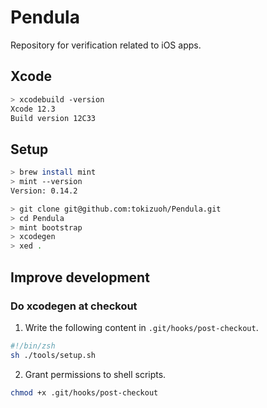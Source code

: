 # Pendula
Repository for verification related to iOS apps.
  
## Xcode
  
```bash
> xcodebuild -version
Xcode 12.3
Build version 12C33
```
  
## Setup
  
```bash
> brew install mint
> mint --version
Version: 0.14.2
```
  
```bash
> git clone git@github.com:tokizuoh/Pendula.git
> cd Pendula
> mint bootstrap  
> xcodegen
> xed .
```
  
## Improve development
  
### Do xcodegen at checkout
  
1. Write the following content in `.git/hooks/post-checkout`.  
  
```bash
#!/bin/zsh
sh ./tools/setup.sh
```
  
2. Grant permissions to shell scripts.  
```bash
chmod +x .git/hooks/post-checkout
```
  